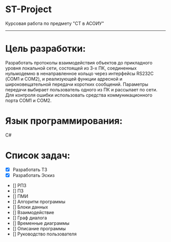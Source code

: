 # ST-Project
Курсовая работа по предмету "СТ в АСОИУ" 
_______________________________________
# Цель pазpаботки:
Разработать протоколы взаимодействия объектов до прикладного уровня локальной сети, состоящей из 3-х ПК, соединенных нульмодемно в ненаправленное кольцо через интерфейсы RS232C (СОМ1 и СОМ2), и реализующей функции адресной и широковещательной передачи коротких сообщений. Параметры передачи выбирает пользователь одного из ПК и рассылает по сети. Для контроля ошибки использовать средства коммуникационного порта COM1 и COM2.

# Язык программирования:
С#

# Список задач:  
- [X] Разработать ТЗ  
- [X] Разработать Эскиз   
- [] РПЗ  
- [] ПЗ  
- [] ПМИ  
- [] Алгоритм программы  
- [] Блоки данных  
- [] Взаимодействие  
- [] Граф диалога  
- [] Временные диаграммы  
- [] Описание программы  
- [] Руководство пользователя  
